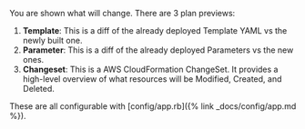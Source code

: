 You are shown what will change. There are 3 plan previews:

1. **Template**: This is a diff of the already deployed Template YAML vs the newly built one.
2. **Parameter**: This is a diff of the already deployed Parameters vs the new ones.
3. **Changeset**: This is a AWS CloudFormation ChangeSet. It provides a high-level overview of what resources will be Modified, Created, and Deleted.

These are all configurable with [config/app.rb]({% link _docs/config/app.md %}).
